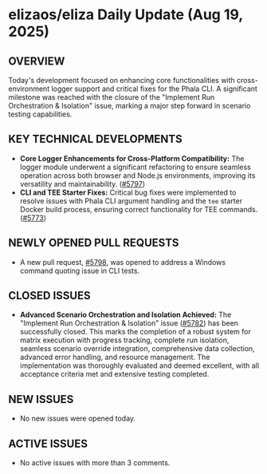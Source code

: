 # elizaos/eliza Daily Update (Aug 19, 2025)

## OVERVIEW 
Today's development focused on enhancing core functionalities with cross-environment logger support and critical fixes for the Phala CLI. A significant milestone was reached with the closure of the "Implement Run Orchestration & Isolation" issue, marking a major step forward in scenario testing capabilities.

## KEY TECHNICAL DEVELOPMENTS

*   **Core Logger Enhancements for Cross-Platform Compatibility:** The logger module underwent a significant refactoring to ensure seamless operation across both browser and Node.js environments, improving its versatility and maintainability. ([#5797](https://github.com/elizaos/eliza/pull/5797))
*   **CLI and TEE Starter Fixes:** Critical bug fixes were implemented to resolve issues with Phala CLI argument handling and the `tee` starter Docker build process, ensuring correct functionality for TEE commands. ([#5773](https://github.com/elizaos/eliza/pull/5773))

## NEWLY OPENED PULL REQUESTS

*   A new pull request, [#5798](https://github.com/elizaos/eliza/pull/5798), was opened to address a Windows command quoting issue in CLI tests.

## CLOSED ISSUES

*   **Advanced Scenario Orchestration and Isolation Achieved:** The "Implement Run Orchestration & Isolation" issue ([#5782](https://github.com/elizaos/eliza/issues/5782)) has been successfully closed. This marks the completion of a robust system for matrix execution with progress tracking, complete run isolation, seamless scenario override integration, comprehensive data collection, advanced error handling, and resource management. The implementation was thoroughly evaluated and deemed excellent, with all acceptance criteria met and extensive testing completed.

## NEW ISSUES

*   No new issues were opened today.

## ACTIVE ISSUES

*   No active issues with more than 3 comments.